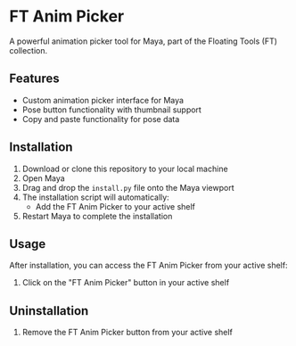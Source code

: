 # FT Anim Picker

A powerful animation picker tool for Maya, part of the Floating Tools (FT) collection.

## Features

- Custom animation picker interface for Maya
- Pose button functionality with thumbnail support
- Copy and paste functionality for pose data

## Installation


1. Download or clone this repository to your local machine
2. Open Maya
3. Drag and drop the `install.py` file onto the Maya viewport
4. The installation script will automatically:
   - Add the FT Anim Picker to your active shelf
5. Restart Maya to complete the installation

## Usage

After installation, you can access the FT Anim Picker from your active shelf:

1. Click on the "FT Anim Picker" button in your active shelf

## Uninstallation

1. Remove the FT Anim Picker button from your active shelf


